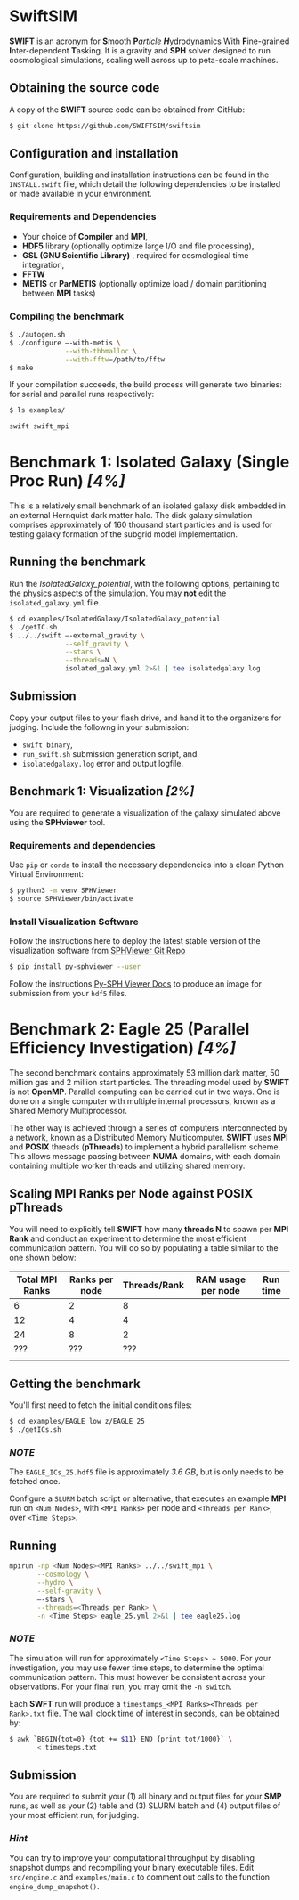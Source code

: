 SwiftSIM
=========

**SWIFT** is an acronym for **S**mooth **P***article **H***ydrodynamics With **F**ine-grained **I**nter-dependent **T**asking. It is a gravity and **SPH** solver designed to run cosmological simulations, scaling well across up to peta-scale machines.

## Obtaining the source code

A copy of the **SWIFT** source code can be obtained from GitHub:
```bash
$ git clone https://github.com/SWIFTSIM/swiftsim
```

## Configuration and installation

Configuration, building and installation instructions can be found in the `INSTALL.swift` file, which detail the following dependencies to be installed or made available in your environment.

### Requirements and Dependencies

* Your choice of **Compiler** and **MPI**,
* **HDF5** library (optionally optimize large I/O and file processing),
* **GSL (GNU Scientific Library)** , required for cosmological time integration,
* **FFTW**
* **METIS** or **ParMETIS** (optionally optimize load / domain partitioning between **MPI** tasks)

### Compiling the benchmark

```bash
$ ./autogen.sh
$ ./configure –-with-metis \
              --with-tbbmalloc \
              --with-fftw=/path/to/fftw
$ make
```

If your compilation succeeds, the build process will generate two binaries: for serial and parallel runs respectively:

```bash
$ ls examples/

swift swift_mpi
```

# Benchmark 1: Isolated Galaxy (Single Proc Run) *[4%]*

This is a relatively small benchmark of an isolated galaxy disk embedded in an external Hernquist dark matter halo. The disk galaxy simulation comprises approximately of 160 thousand start particles and is used for testing galaxy formation of the subgrid model implementation.

## Running the benchmark

Run the *IsolatedGalaxy_potential*, with the following options, pertaining to the physics aspects of the simulation. You may **not** edit the `isolated_galaxy.yml` file.

```bash
$ cd examples/IsolatedGalaxy/IsolatedGalaxy_potential
$ ./getIC.sh
$ ../../swift –-external_gravity \
              --self_gravity \
              --stars \
              --threads=N \
              isolated_galaxy.yml 2>&1 | tee isolatedgalaxy.log
```

## Submission

Copy your output files to your flash drive, and hand it to the organizers for judging. Include the followng in your submission:

* `swift binary`,
* `run_swift.sh` submission generation script, and
* `isolatedgalaxy.log` error and output logfile.

## Benchmark 1: Visualization *[2%]*

You are required to generate a visualization of the galaxy simulated above using the **SPHviewer** tool.

### Requirements and dependencies

Use `pip` or `conda` to install the necessary dependencies into a clean Python Virtual Environment:

```bash
$ python3 -m venv SPHViewer
$ source SPHViewer/bin/activate
```

### Install Visualization Software

Follow the instructions here to deploy the latest stable version of the visualization software from [SPHViewer Git Repo](https://github.com/alejandrobll/py-sphviewer.git)

```bash
$ pip install py-sphviewer --user
```

Follow the instructions [Py-SPH Viewer Docs](https://alejandrobll.github.io/py-sphviewer/) to produce an image for submission from your `hdf5` files.

# Benchmark 2: Eagle 25 (Parallel Efficiency Investigation) *[4%]*

The second benchmark contains approximately 53 million dark matter, 50 million gas and 2 million start particles. The threading model used by **SWIFT** is not **OpenMP**. Parallel computing can be carried out in two ways. One is done on a single computer with multiple internal processors, known as a Shared Memory Multiprocessor.

The other way is achieved through a series of computers interconnected by a network, known as a Distributed Memory Multicomputer. **SWIFT** uses **MPI** and **POSIX** threads (**pThreads**) to implement a hybrid parallelism scheme. This allows message passing between **NUMA** domains, with each domain containing multiple worker threads and utilizing shared memory.

## Scaling MPI Ranks per Node against POSIX pThreads

You will need to explicitly tell **SWIFT** how many **threads N** to spawn per **MPI Rank** and conduct an experiment to determine the most efficient communication pattern. You will do so by populating a table similar to the one shown below:

| Total MPI Ranks | Ranks per node | Threads/Rank | RAM usage per node | Run time |
| ---             | ---            | ---          | ---                | ---      |
| 6               | 2              | 8            |                    |          |
| 12              | 4              | 4            |                    |          |
| 24              | 8              | 2            |                    |          |
| ???             | ???            | ???          |                    |          |
|                 |                |              |                    |          |

## Getting the benchmark

You'll first need to fetch the initial conditions files:
```bash
$ cd examples/EAGLE_low_z/EAGLE_25
$ ./getICs.sh
```

### ***NOTE***

The `EAGLE_ICs_25.hdf5` file is approximately *3.6 GB*, but is only needs to be fetched once.

Configure a `SLURM` batch script or alternative, that executes an example **MPI** run on `<Num Nodes>`, with `<MPI Ranks>` per node and `<Threads per Rank>`, over `<Time Steps>`.

## Running

```bash
mpirun -np <Num Nodes><MPI Ranks> ../../swift_mpi \
       --cosmology \
       --hydro \
       --self-gravity \
       –-stars \
       --threads=<Threads per Rank> \
       -n <Time Steps> eagle_25.yml 2>&1 | tee eagle25.log
```

### ***NOTE***

The simulation will run for approximately `<Time Steps> ~ 5000`. For your investigation, you may use fewer time steps, to determine the optimal communication pattern. This must however be consistent across your observations. For your final run, you may omit the `-n switch`.

Each **SWFT** run will produce a `timestamps_<MPI Ranks><Threads per Rank>.txt` file. The wall clock time of interest in seconds, can be obtained by:

```bash
$ awk `BEGIN{tot=0} {tot += $11} END {print tot/1000}` \
       < timesteps.txt
```

## Submission

You are required to submit your (1) all binary and output files for your **SMP** runs, as well as your (2) table and (3) SLURM batch and (4) output files of your most efficient run, for judging.

### ***Hint***

You can try to improve your computational throughput by disabling snapshot dumps and recompiling your binary executable files. Edit `src/engine.c` and `examples/main.c` to comment out calls to the function `engine_dump_snapshot()`.
